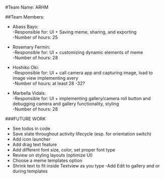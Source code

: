 

#Team Name: ARHM

##Team Members:

* Abass Bayo:  
  -Responsible for: UI + Saving meme, sharing, and exporting  
  -Number of hours: 25

* Rosemary Fermin:  
  -Responsible for: UI + customizing dynamic elements of meme   
  -Number of hours: 28 

* Hoshiko Oki:  
  -Responsible for: UI + call camera app and capturing image, load to image view implementing avery   
  -Number of hours: at least 28 -32?

* Marbella Vidals:    
  -Responsible for: UI + implementing gallery/camera roll button and debugging camera and gallery functionality, styling   
  -Number of hours: 28

###FUTURE WORK

- See todos in code
- Save state throughout activity lifecycle (esp. for orientation switch)
- Add icon launcher
- Add drag text feature
- Add different font size, color, set proper font type
- Review on styling layouts (optimize UI)
- Choose a meme templates option
- Shrink text to fit inside Textview as you type
-Add Edit to gallery and or during templates


